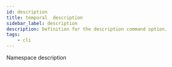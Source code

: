 ```yaml
---
id: description
title: temporal  description
sidebar_label: description
description: Definition for the description command option.
tags:
	- cli
---
```

Namespace description
